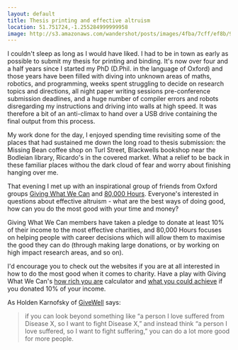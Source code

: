 ```yaml
---
layout: default
title: Thesis printing and effective altruism
location: 51.751724,-1.255284999999958
image: http://s3.amazonaws.com/wandershot/posts/images/4fba/7cff/ef8b/9700/0300/0017/original/2012-05-09-oxford.jpg?1337621759
---
```

I couldn't sleep as long as I would have liked. I had to be in town as early as possible to submit my  thesis for printing and binding. It's now over four and a half years since I started my PhD (D.Phil. in the language of Oxford) and those years have been filled with diving into unknown areas of maths, robotics, and programming, weeks spent struggling to decide on research topics and directions, all night paper writing sessions pre-conference submission deadlines, and a huge number of compiler errors and robots disregarding my instructions and driving into walls at high speed. It was therefore a bit of an anti-climax to hand over a USB drive containing the final output from this process.

My work done for the day, I enjoyed spending time revisiting some of the places that had sustained me down the long road to thesis submission: the Missing Bean coffee shop on Turl Street, Blackwells bookshop  near the Bodleian library, Ricardo's in the covered market. What a relief to be back in these familiar places withou the dark cloud of fear and worry about finishing hanging over me.

That evening I met up with an inspirational group of friends from Oxford groups [Giving What We Can](http://www.givingwhatwecan.org/) and [80,000 Hours](http://80000hours.org). Everyone's interested in questions about effective altruism - what are the best ways of doing good, how can you do the most good with your time and money?

Giving What We Can members have taken a pledge to donate at least 10% of their income to the most effective charities, and 80,000 Hours focuses on helping people with career decisions which will allow them to maximise the good they can do (through making large donations, or by working on high impact research areas, and so on).

I'd encourage you to check out the websites if you are at all interested in how to do the most good when it comes to charity. Have a play with Giving What We Can's [how rich you are](http://www.givingwhatwecan.org/resources/how-rich-you-are.php) calculator and [what you could achieve](http://www.givingwhatwecan.org/resources/what-you-can-achieve.php) if you donated 10% of your income.

As Holden Karnofsky of [GiveWell](http://www.givewell.org) says:

>if you can look beyond something like “a person I love suffered from Disease X, so I want to fight Disease X,” and instead think “a person I love suffered, so I want to fight suffering,” you can do a lot more good for more people.